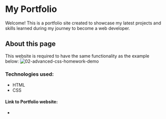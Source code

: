 # My Portfolio

Welcome! This is a portfolio site created to showcase my latest projects and skills learned during my journey to become a web developer.

## About this page
This website is required to have the same functionality as the example below:
![02-advanced-css-homework-demo](https://user-images.githubusercontent.com/111093132/231047688-61d4e47b-27b1-4810-81e2-efcd05371eaf.gif)

### Technologies used:
- HTML
- CSS

#### Link to Portfolio website:
-
